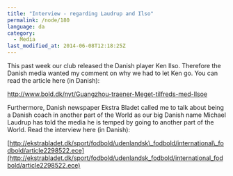 ```yaml
---
title: "Interview - regarding Laudrup and Ilso"
permalink: /node/180
language: da
category:
  - Media
last_modified_at: 2014-06-08T12:18:25Z
---
```


This past week our club released the Danish player Ken Ilso. Therefore the Danish media wanted my comment on why we had to let Ken go. You can read the article here (in Danish):

<http://www.bold.dk/nyt/Guangzhou-traener-Meget-tilfreds-med-Ilsoe>

Furthermore, Danish newspaper Ekstra Bladet called me to talk about being a Danish coach in another part of the World as our big Danish name Michael Laudrup has told the media he is temped by going to another part of the World. Read the interview here (in Danish):

[http://ekstrabladet.dk/sport/fodbold/udenlandsk\_fodbold/international\_fodbold/article2298522.ece](http://ekstrabladet.dk/sport/fodbold/udenlandsk_fodbold/international_fodbold/article2298522.ece)
